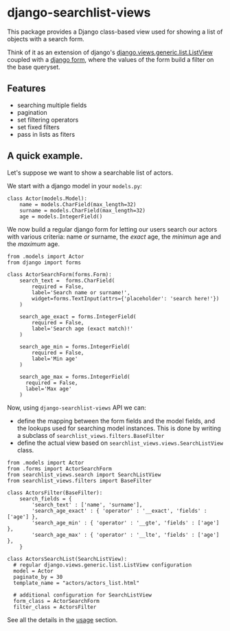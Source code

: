 # django-searchlist-views

This package provides a Django class-based view used for showing a list of objects with a search form.

Think of it as an extension of django's [django.views.generic.list.ListView](https://docs.djangoproject.com/en/1.10/ref/class-based-views/generic-display/#django.views.generic.list.ListView) coupled with a [django form](https://docs.djangoproject.com/en/1.10/topics/forms/#the-django-form-class), where the values of the form build a filter on the base queryset.


## Features

- searching multiple fields
- pagination
- set filtering operators
- set fixed filters
- pass in lists as fiters


## A quick example.

Let's suppose we want to show a searchable list of actors.

We start with a django model in your `models.py`:

```
class Actor(models.Model):
    name = models.CharField(max_length=32)
    surname = models.CharField(max_length=32)
    age = models.IntegerField()
```

We now build a regular django form for letting our users search our actors with various criteria:
name *or* surname, the *exact* age, the *minimun* age and the *maximum* age.

```
from .models import Actor
from django import forms

class ActorSearchForm(forms.Form):
    search_text =  forms.CharField(
        required = False,
        label='Search name or surname!',
        widget=forms.TextInput(attrs={'placeholder': 'search here!'})
    )

    search_age_exact = forms.IntegerField(
        required = False,
        label='Search age (exact match)!'
    )

    search_age_min = forms.IntegerField(
        required = False,
        label='Min age'
    )

    search_age_max = forms.IntegerField(
      required = False,
      label='Max age'
    )
```

Now, using `django-searchlist-views` API we can:

- define the mapping between the form fields and the model fields, and the lookups
used for searching model instances. This is done by writing a subclass of `searchlist_views.filters.BaseFilter`
- define the actual view based on `searchlist_views.views.SearchListView` class.

```
from .models import Actor
from .forms import ActorSearchForm
from searchlist_views.search import SearchListView
from searchlist_views.filters import BaseFilter

class ActorsFilter(BaseFilter):
    search_fields = {
        'search_text' : ['name', 'surname'],
        'search_age_exact' : { 'operator' : '__exact', 'fields' : ['age'] },
        'search_age_min' : { 'operator' : '__gte', 'fields' : ['age'] },
        'search_age_max' : { 'operator' : '__lte', 'fields' : ['age'] },  
    }

class ActorsSearchList(SearchListView):
  # regular django.views.generic.list.ListView configuration
  model = Actor
  paginate_by = 30
  template_name = "actors/actors_list.html"

  # additional configuration for SearchListView
  form_class = ActorSearchForm
  filter_class = ActorsFilter
```

See all the details in the [usage](usage.md) section.
